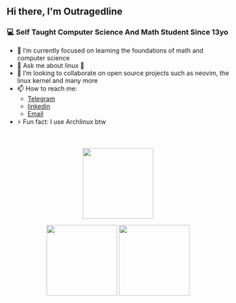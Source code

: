 ## Hi there, I'm Outragedline

### 💻 Self Taught Computer Science And Math Student Since 13yo
<!--
- 🔭 I’m currently working on ...
- 🌱 I’m currently learning ...
- 👯 I’m looking to collaborate on ...
- 🤔 I’m looking for help with ...
- 💬 Ask me about ...
- 📫 How to reach me: ...
- 😄 Pronouns: ...
- ⚡ Fun fact: ...
-->
- 🌱 I’m currently focused on learning the foundations of math and computer science
- 💬 Ask me about linux 🐧
- 👯 I’m looking to collaborate on open source projects such as neovim, the linux kernel and many more
- 📫 How to reach me:
  - [Telegram](https://t.me/outragedline)
  - [linkedin](https://www.linkedin.com/in/diego-janson-860564264)
  - [Email](mailto:outragedline@proton.me)
- ⚡ Fun fact: I use Archlinux btw


<br>



<p align="center">
  <picture>
    <img height=160 src="http://github-profile-summary-cards.vercel.app/api/cards/profile-details?username=outragedline&theme=tokyonight">
  </picture>
</p>

<p align="center">
  <picture>
    <img height=160 src="http://github-profile-summary-cards.vercel.app/api/cards/most-commit-language?username=outragedline&theme=tokyonight">
  </picture>
  <picture>
    <img height=160 src="http://github-profile-summary-cards.vercel.app/api/cards/repos-per-language?username=outragedline&theme=tokyonight">
  </picture>
</p>
